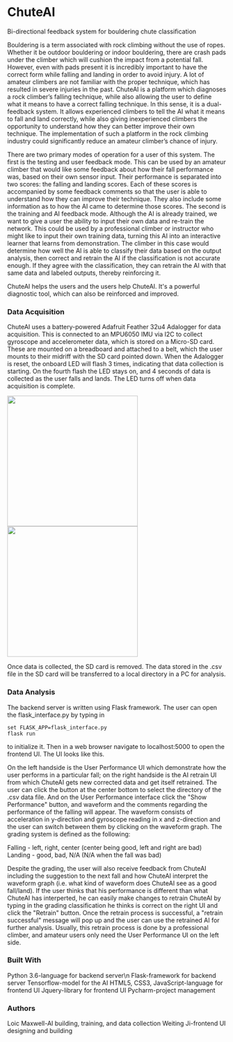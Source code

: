 # ChuteAI
Bi-directional feedback system for bouldering chute classification

Bouldering is a term associated with rock climbing without the use of ropes. Whether it be outdoor bouldering or indoor bouldering, there are crash pads under the climber which will cushion the impact from a potential fall. However, even with pads present it is incredibly important to have the correct form while falling and landing in order to avoid injury. A lot of amateur climbers are not familiar with the proper technique, which has resulted in severe injuries in the past. ChuteAI is a platform which diagnoses a rock climber’s falling technique, while also allowing the user to define what it means to have a correct falling technique. In this sense, it is a dual-feedback system. It allows experienced climbers to tell the AI what it means to fall and land correctly, while also giving inexperienced climbers the opportunity to understand how they can better improve their own technique. The implementation of such a platform in the rock climbing industry could significantly reduce an amateur climber’s chance of injury.

There are two primary modes of operation for a user of this system. The first is the testing and user feedback mode. This can be used by an amateur climber that would like some feedback about how their fall performance was, based on their own sensor input. Their performance is separated into two scores: the falling and landing scores. Each of these scores is accompanied by some feedback comments so that the user is able to understand how they can improve their technique. They also include some information as to how the AI came to determine those scores. The second is the training and AI feedback mode. Although the AI is already trained, we want to give a user the ability to input their own data and re-train the network. This could be used by a professional climber or instructor who might like to input their own training data, turning this AI into an interactive learner that learns from demonstration. The climber in this case would determine how well the AI is able to classify their data based on the output analysis, then correct and retrain the AI if the classification is not accurate enough. If they agree with the classification, they can retrain the AI with that same data and labeled outputs, thereby reinforcing it.

ChuteAI helps the users and the users help ChuteAI. It's a powerful diagnostic tool, which can also be reinforced and improved.


### Data Acquisition

ChuteAI uses a battery-powered Adafruit Feather 32u4 Adalogger for data acquisition. This is connected to an MPU6050 IMU via I2C to collect gyroscope and accelerometer data, which is stored on a Micro-SD card. These are mounted on a breadboard and attached to a belt, which the user mounts to their midriff with the SD card pointed down. When the Adalogger is reset, the onboard LED will flash 3 times, indicating that data collection is starting. On the fourth flash the LED stays on, and 4 seconds of data is collected as the user falls and lands. The LED turns off when data acquisition is complete.

<img src="https://github.com/loicmaxwell17/ChuteAI/blob/master/Images/IMG_5147.JPG" width="300"/>
<img src="https://github.com/loicmaxwell17/ChuteAI/blob/master/Images/IMG_5148.JPG" width="300"/>

Once data is collected, the SD card is removed. The data stored in the .csv file in the SD card will be transferred to a local directory in a PC for analysis.

### Data Analysis

The backend server is written using Flask framework. The user can open the flask_interface.py by typing in 
    
    set FLASK_APP=flask_interface.py
    flask run

to initialize it. Then in a web browser navigate to localhost:5000 to open the frontend UI. The UI looks like this.


On the left handside is the User Performance UI which demonstrate how the user performs in a particular fall; on the right handside is the AI retrain UI from which ChuteAI gets new corrected data and get itself retrained. The user can click the button at the center bottom to select the directory of the .csv data file. And on the User Performance interface click the "Show Performance" button, and waveform and the comments regarding the performance of the falling will appear. The waveform consists of acceleration in y-direction and gyroscope reading in x and z-direction and the user can switch between them by clicking on the waveform graph. The grading system is defined as the following:
    
   Falling - left, right, center (center being good, left and right are bad)
   Landing - good, bad, N/A (N/A when the fall was bad)
   
Despite the grading, the user will also receive feedback from ChuteAI including the suggestion to the next fall and how ChuteAI interpret the waveform graph (i.e. what kind of waveform does ChuteAI see as a good fall/land). If the user thinks that his performance is different than what ChuteAI has interperted, he can easily make changes to retrain ChuteAI by typing in the grading classification he thinks is correct on the right UI and click the "Retrain" button. Once the retrain process is successful, a "retrain successful" message will pop up and the user can use the retrained AI for further analysis. Usually, this retrain process is done by a professional climber, and amateur users only need the User Performance UI on the left side.

### Built With

Python 3.6-language for backend server\n
Flask-framework for backend server
Tensorflow-model for the AI
HTML5, CSS3, JavaScript-language for frontend UI
Jquery-library for frontend UI
Pycharm-project management

### Authors

Loic Maxwell-AI building, training, and data collection
Weiting Ji-frontend UI designing and building
